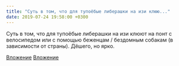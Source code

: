 ```yaml
---
title: "Суть в том, что для тупоёбые либерашки на изи клюю..."
date: 2019-07-24 19:58:00 +0300
---
```


Суть в том, что для тупоёбые либерашки на изи клюют на понт с велосипедом или с помощью беженцам / бездомным собакам (в зависимости от страны). Дёшего, но ярко.


[Вложение](/assets/vk_photos/1/rFcUp7_orp8.jpg)
[Вложение](/assets/vk_photos/4/ELX2_Qbc5TA.jpg)
